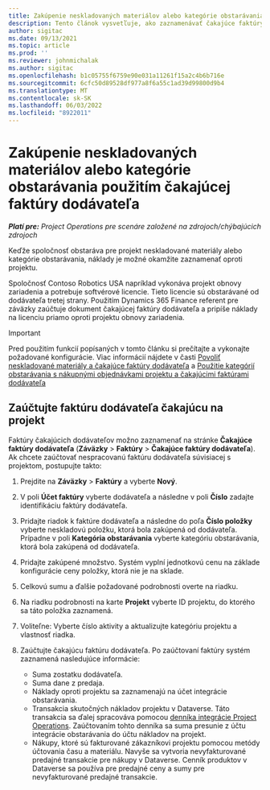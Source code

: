 ```yaml
---
title: Zakúpenie neskladovaných materiálov alebo kategórie obstarávania použitím čakajúcej faktúry dodávateľa
description: Tento článok vysvetľuje, ako zaznamenávať čakajúce faktúry dodávateľa.
author: sigitac
ms.date: 09/13/2021
ms.topic: article
ms.prod: ''
ms.reviewer: johnmichalak
ms.author: sigitac
ms.openlocfilehash: b1c05755f6759e90e031a11261f15a2c4b6b716e
ms.sourcegitcommit: 6cfc50d89528df977a8f6a55c1ad39d99800d9b4
ms.translationtype: MT
ms.contentlocale: sk-SK
ms.lasthandoff: 06/03/2022
ms.locfileid: "8922011"
---
```

# <a name="purchase-non-stocked-materials-or-procurement-categories-using-a-pending-vendor-invoice"></a>Zakúpenie neskladovaných materiálov alebo kategórie obstarávania použitím čakajúcej faktúry dodávateľa

_**Platí pre:** Project Operations pre scenáre založené na zdrojoch/chýbajúcich zdrojoch_

Keďže spoločnosť obstaráva pre projekt neskladované materiály alebo kategórie obstarávania, náklady je možné okamžite zaznamenať oproti projektu. 

Spoločnosť Contoso Robotics USA napríklad vykonáva projekt obnovy zariadenia a potrebuje softvérové licencie. Tieto licencie sú obstarávané od dodávateľa tretej strany.  Použitím Dynamics 365 Finance referent pre záväzky zaúčtuje dokument čakajúcej faktúry dodávateľa a pripíše náklady na licenciu priamo oproti projektu obnovy zariadenia. 

> [!IMPORTANT]
> Pred použitím funkcií popísaných v tomto článku si prečítajte a vykonajte požadované konfigurácie. Viac informácií nájdete v časti [Povoliť neskladované materiály a čakajúce faktúry dodávateľa](configure-materials-nonstocked.md) a [Použitie kategórií obstarávania s nákupnými objednávkami projektu a čakajúcimi faktúrami dodávateľa](configure-procurement-categories.md)

## <a name="post-a-project-related-pending-vendor-invoice"></a>Zaúčtujte faktúru dodávateľa čakajúcu na projekt 

Faktúry čakajúcich dodávateľov možno zaznamenať na stránke **Čakajúce faktúry dodávateľa** (**Záväzky** > **Faktúry** > **Čakajúce faktúry dodávateľa**). Ak chcete zaúčtovať nespracovanú faktúru dodávateľa súvisiacej s projektom, postupujte takto:

1. Prejdite na **Záväzky** > **Faktúry** a vyberte **Nový**. 
1. V poli **Účet faktúry** vyberte dodávateľa a následne v poli **Číslo** zadajte identifikáciu faktúry dodávateľa.
1. Pridajte riadok k faktúre dodávateľa a následne do poľa **Číslo položky** vyberte neskladovú položku, ktorá bola zakúpená od dodávateľa. Prípadne v poli **Kategória obstarávania** vyberte kategóriu obstarávania, ktorá bola zakúpená od dodávateľa.   
1. Pridajte zakúpené množstvo. Systém vyplní jednotkovú cenu na základe konfigurácie ceny položky, ktorá nie je na sklade. 
1. Celkovú sumu a ďalšie požadované podrobnosti overte na riadku.
1. Na riadku podrobnosti na karte **Projekt** vyberte ID projektu, do ktorého sa táto položka zaznamená.
1. Voliteľne: Vyberte číslo aktivity a aktualizujte kategóriu projektu a vlastnosť riadka.
1. Zaúčtujte čakajúcu faktúru dodávateľa. Po zaúčtovaní faktúry systém zaznamená nasledujúce informácie:
    
    - Suma zostatku dodávateľa.
    - Suma dane z predaja.
    - Náklady oproti projektu sa zaznamenajú na účet integrácie obstarávania.
    - Transakcia skutočných nákladov projektu v Dataverse.  Táto transakcia sa ďalej spracováva pomocou [denníka integrácie Project Operations](../project-accounting/project-operations-integration-journal.md). Zaúčtovaním tohto denníka sa suma presunie z účtu integrácie obstarávania do účtu nákladov na projekt. 
    - Nákupy, ktoré sú fakturované zákazníkovi projektu pomocou metódy účtovania času a materiálu. Navyše sa vytvoria nevyfakturované predajné transakcie pre nákupy v Dataverse. Cenník produktov v Dataverse sa používa pre predajné ceny a sumy pre nevyfakturované predajné transakcie.
